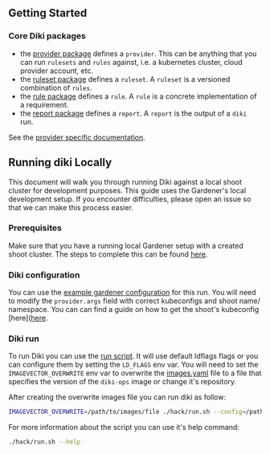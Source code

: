 ## Getting Started

### Core Diki packages

- the [provider package](../../pkg/provider/) defines a `provider`. This can be anything that you can run `rulesets` and `rules` against, i.e. a kubernetes cluster, cloud provider account, etc.
- the [ruleset package](../../pkg/ruleset/) defines a `ruleset`. A `ruleset` is a versioned combination of `rules`.
- the [rule package](../../pkg/rule/) defines a `rule`. A `rule` is a concrete implementation of a requirement.
- the [report package](../../pkg/report/) defines a `report`. A `report` is the output of a `diki` run.

See the [provider specific documentation](../providers/).

## Running diki Locally

This document will walk you through running Diki against a local shoot cluster for development purposes. This guide uses the Gardener's local development setup.
If you encounter difficulties, please open an issue so that we can make this process easier.

### Prerequisites

Make sure that you have a running local Gardener setup with a created shoot cluster. The steps to complete this can be found [here](https://github.com/gardener/gardener/blob/master/docs/deployment/getting_started_locally.md).

### Diki configuration

You can use the [example gardener configuration](../../example/config/gardener.yaml) for this run. You will need to modify the `provider.args` field with correct kubeconfigs and shoot name/ namespace. You can can find a guide on how to get the shoot's kubeconfig [here]([here](https://github.com/gardener/gardener/blob/master/docs/deployment/getting_started_locally.md).

### Diki run

To run Diki you can use the [run script](../../hack/run.sh). It will use default ldflags flags or you can configure them by setting the `LD_FLAGS` env var. You will need to set the `IMAGEVECTOR_OVERWRITE` env var to overwrite the [images.yaml](../../imagevector/images.yaml) file to a file that specifies the version of the `diki-ops` image or change it's repository.

After creating the overwrite images file you can run diki as follow:
```bash
IMAGEVECTOR_OVERWRITE=/path/to/images/file ./hack/run.sh --config=/path/to/config/file
```

For more information about the script you can use it's help command:
```bash
./hack/run.sh --help
```
